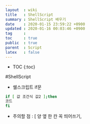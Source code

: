 ```yaml
---
layout  : wiki
title   : ShellScript
summary : ShellScript 배우기
date    : 2020-01-15 23:59:22 +0900
updated : 2020-01-16 00:03:46 +0900
tag     : 
toc     : true
public  : true
parent  : Script
latex   : false
---
```

* TOC
{:toc}

#ShellScript

* 쉘스크립트 if문
```sh
if [ 값 조건식 값2 ];then
코드
fi
```
- 주의할 점 : [ 양 옆 한 칸 꼭 띄어쓰기,
